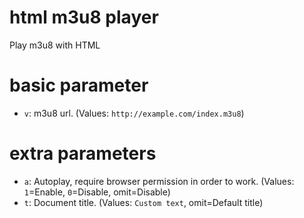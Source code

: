 # html m3u8 player
Play m3u8 with HTML

# basic parameter
- `v`: m3u8 url. (Values: `http://example.com/index.m3u8`)

# extra parameters
- `a`: Autoplay, require browser permission in order to work. (Values: `1`=Enable, `0`=Disable, omit=Disable)
- `t`: Document title. (Values: `Custom text`, omit=Default title)
